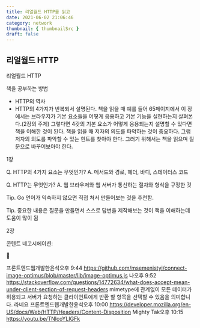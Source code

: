 ```yaml
---
title: 리얼월드 HTTP를 읽고
date: 2021-06-02 21:06:46
category: network
thumbnail: { thumbnailSrc }
draft: false
---
```


## 리얼월드 HTTP

리얼월드 HTTP

책을 공부하는 방법

- HTTP의 역사
- HTTP의 4가지가 반복되서 설명된다.
  책을 읽을 때 예를 들어
  65페이지에서 이 장에서는 브라우저가 기본 요소들을 어떻게 응용하고 기본 기능을 실현하는지 살펴본다.(2장의 주제)
  그렇다면 4갖의 기본 요소가 어떻게 응용되는지 설명할 수 있다면 책을 이해한 것이 된다.
  책을 읽을 때 저자의 의도를 파악하는 것이 중요하다. 그럼 저자의 의도를 파악할 수 있는 힌트를 찾아야 한다.
  그러기 위해서는 책을 읽으며 질문으로 바꾸어보아야 한다.

1장

Q. HTTP의 4가지 요소는 무엇인가?
A. 메서드와 경로, 헤더, 바디, 스테이터스 코드

Q. HTTP는 무엇인가?
A. 웹 브라우저와 웹 서버가 통신하는 절차와 형식을 규정한 것

Tip. Go 언어가 익숙하지 않으면 직접 쳐서 만들어보는 것을 추천함.

Tip. 중요한 내용은 질문을 만들면서 스스로 답변을 제작해보는 것이 책을 이해하는데 도움이 많이 됨

2장

콘텐트 네고시에이션:

👋

프론트엔드웹개발한윤석오후 9:44
https://github.com/msemenistyi/connect-image-optimus/blob/master/lib/image-optimus.js
나오후 9:52
https://stackoverflow.com/questions/14772634/what-does-accept-mean-under-client-section-of-request-headers
mimetype에 관계없이 모든 데이터가 허용되고 서버가 요청하는 클라이언트에게 반환 할 항목을 선택할 수 있음을 의미합니다.
라네요
프론트엔드웹개발한윤석오후 10:00
https://developer.mozilla.org/en-US/docs/Web/HTTP/Headers/Content-Disposition
Mighty Tak오후 10:15
https://youtu.be/TNlcoYLIGFk
